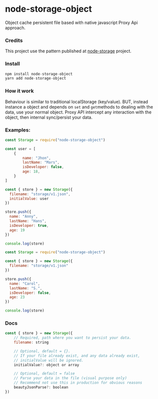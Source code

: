 
# node-storage-object
Object cache persistent file based with native javascript Proxy Api approach.


### Credits
This project use the pattern published at [node-storage](https://github.com/amativos/node-storage) project.

### Install

```javascript
npm install node-storage-object
yarn add node-storage-object
```
### How it work

Behaviour is similar to traditional localStorage (key/value).
BUT, instead instance a object and depends on ```set``` and ```get```methods to dealing with the data, 
use your normal object. 
Proxy API intercept any interaction with the object, then internal sync/persist your data.

### Examples:

```javascript
const Storage = require("node-storage-object")

const user = [
    {
        name: "Jhon",
        lastName: "Mars",
        isDeveloper: false,
        age: 18,
    }
]

const { store } = new Storage({ 
  filename: "storage/v1.json",
  initialValue: user
})

store.push({
  name: "Anny",
  lastName: "Hans",
  isDeveloper: true,
  age: 19
})

console.log(store)
```

```javascript
const Storage = require("node-storage-object")

const { store } = new Storage({ 
  filename: "storage/v1.json"
})

store.push({
  name: "Carol",
  lastName: "S.",
  isDeveloper: false,
  age: 23
})

console.log(store)
```

### Docs
```javascript
const { store } = new Storage({
    // Required, path where you want to persist your data.
    filename: string

    // Optional, default = {}.
    // If your file already exist, and any data already exist,
    // initialValue will be ignored.
    initialValue?: object or array

    // Optional, default = false
    // Parse your data in the file (visual purpose only)
    // Recommend not use this in production for obvious reasons
    beautyJsonParse?: boolean
})
```



